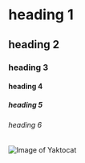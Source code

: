 # heading 1 #
## heading 2 ##
### heading 3 ###
#### heading 4 ###
##### heading 5 #####
###### heading 6 ######

![Image of Yaktocat](https://octodex.github.com/images/yaktocat.png)

